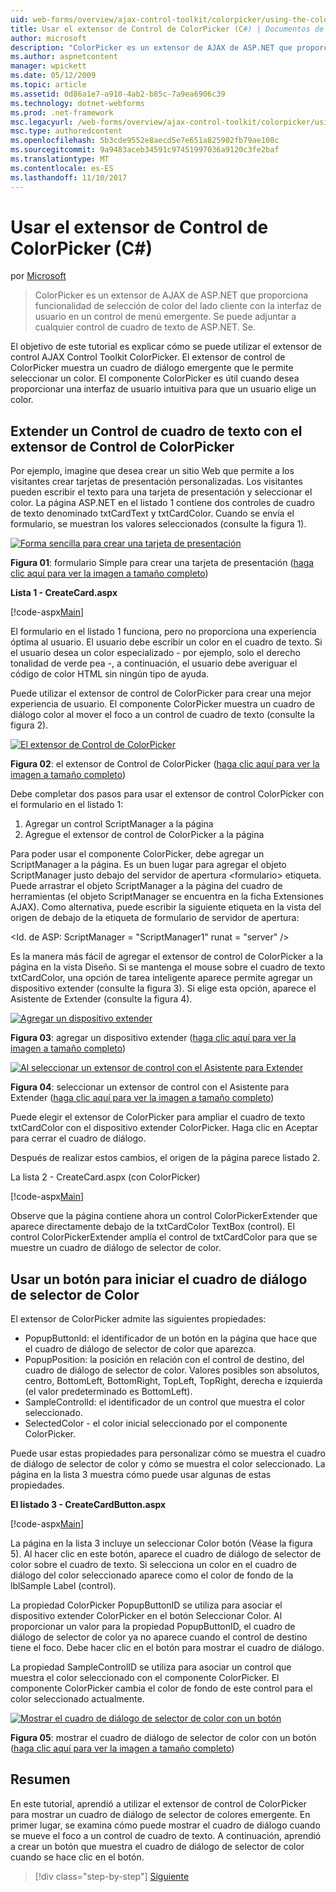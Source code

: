 ```yaml
---
uid: web-forms/overview/ajax-control-toolkit/colorpicker/using-the-colorpicker-control-extender-cs
title: Usar el extensor de Control de ColorPicker (C#) | Documentos de Microsoft
author: microsoft
description: "ColorPicker es un extensor de AJAX de ASP.NET que proporciona funcionalidad de selección de color del lado cliente con la interfaz de usuario en un control de menú emergente. Se puede adjuntar a cualquier ASP.NET..."
ms.author: aspnetcontent
manager: wpickett
ms.date: 05/12/2009
ms.topic: article
ms.assetid: 0d86a1e7-a910-4ab2-b85c-7a9ea6906c39
ms.technology: dotnet-webforms
ms.prod: .net-framework
msc.legacyurl: /web-forms/overview/ajax-control-toolkit/colorpicker/using-the-colorpicker-control-extender-cs
msc.type: authoredcontent
ms.openlocfilehash: 5b3cde9552e8aecd5e7e651a825902fb79ae108c
ms.sourcegitcommit: 9a9483aceb34591c97451997036a9120c3fe2baf
ms.translationtype: MT
ms.contentlocale: es-ES
ms.lasthandoff: 11/10/2017
---
```

<a name="using-the-colorpicker-control-extender-c"></a>Usar el extensor de Control de ColorPicker (C#)
====================
por [Microsoft](https://github.com/microsoft)

> ColorPicker es un extensor de AJAX de ASP.NET que proporciona funcionalidad de selección de color del lado cliente con la interfaz de usuario en un control de menú emergente. Se puede adjuntar a cualquier control de cuadro de texto de ASP.NET. Se.


El objetivo de este tutorial es explicar cómo se puede utilizar el extensor de control AJAX Control Toolkit ColorPicker. El extensor de control de ColorPicker muestra un cuadro de diálogo emergente que le permite seleccionar un color. El componente ColorPicker es útil cuando desea proporcionar una interfaz de usuario intuitiva para que un usuario elige un color.

## <a name="extending-a-textbox-control-with-the-colorpicker-control-extender"></a>Extender un Control de cuadro de texto con el extensor de Control de ColorPicker

Por ejemplo, imagine que desea crear un sitio Web que permite a los visitantes crear tarjetas de presentación personalizadas. Los visitantes pueden escribir el texto para una tarjeta de presentación y seleccionar el color. La página ASP.NET en el listado 1 contiene dos controles de cuadro de texto denominado txtCardText y txtCardColor. Cuando se envía el formulario, se muestran los valores seleccionados (consulte la figura 1).


[![Forma sencilla para crear una tarjeta de presentación](using-the-colorpicker-control-extender-cs/_static/image1.jpg)](using-the-colorpicker-control-extender-cs/_static/image1.png)

**Figura 01**: formulario Simple para crear una tarjeta de presentación ([haga clic aquí para ver la imagen a tamaño completo](using-the-colorpicker-control-extender-cs/_static/image2.png))


**Lista 1 - CreateCard.aspx**

[!code-aspx[Main](using-the-colorpicker-control-extender-cs/samples/sample1.aspx)]

El formulario en el listado 1 funciona, pero no proporciona una experiencia óptima al usuario. El usuario debe escribir un color en el cuadro de texto. Si el usuario desea un color especializado - por ejemplo, solo el derecho tonalidad de verde pea -, a continuación, el usuario debe averiguar el código de color HTML sin ningún tipo de ayuda.

Puede utilizar el extensor de control de ColorPicker para crear una mejor experiencia de usuario. El componente ColorPicker muestra un cuadro de diálogo color al mover el foco a un control de cuadro de texto (consulte la figura 2).


[![El extensor de Control de ColorPicker](using-the-colorpicker-control-extender-cs/_static/image2.jpg)](using-the-colorpicker-control-extender-cs/_static/image3.png)

**Figura 02**: el extensor de Control de ColorPicker ([haga clic aquí para ver la imagen a tamaño completo](using-the-colorpicker-control-extender-cs/_static/image4.png))


Debe completar dos pasos para usar el extensor de control ColorPicker con el formulario en el listado 1:

1. Agregar un control ScriptManager a la página
2. Agregue el extensor de control de ColorPicker a la página

Para poder usar el componente ColorPicker, debe agregar un ScriptManager a la página. Es un buen lugar para agregar el objeto ScriptManager justo debajo del servidor de apertura &lt;formulario&gt; etiqueta. Puede arrastrar el objeto ScriptManager a la página del cuadro de herramientas (el objeto ScriptManager se encuentra en la ficha Extensiones AJAX). Como alternativa, puede escribir la siguiente etiqueta en la vista del origen de debajo de la etiqueta de formulario de servidor de apertura:

&lt;Id. de ASP: ScriptManager = "ScriptManager1" runat = "server" /&gt;

Es la manera más fácil de agregar el extensor de control de ColorPicker a la página en la vista Diseño. Si se mantenga el mouse sobre el cuadro de texto txtCardColor, una opción de tarea inteligente aparece permite agregar un dispositivo extender (consulte la figura 3). Si elige esta opción, aparece el Asistente de Extender (consulte la figura 4).


[![Agregar un dispositivo extender](using-the-colorpicker-control-extender-cs/_static/image3.jpg)](using-the-colorpicker-control-extender-cs/_static/image5.png)

**Figura 03**: agregar un dispositivo extender ([haga clic aquí para ver la imagen a tamaño completo](using-the-colorpicker-control-extender-cs/_static/image6.png))


[![Al seleccionar un extensor de control con el Asistente para Extender](using-the-colorpicker-control-extender-cs/_static/image4.jpg)](using-the-colorpicker-control-extender-cs/_static/image7.png)

**Figura 04**: seleccionar un extensor de control con el Asistente para Extender ([haga clic aquí para ver la imagen a tamaño completo](using-the-colorpicker-control-extender-cs/_static/image8.png))


Puede elegir el extensor de ColorPicker para ampliar el cuadro de texto txtCardColor con el dispositivo extender ColorPicker. Haga clic en Aceptar para cerrar el cuadro de diálogo.

Después de realizar estos cambios, el origen de la página parece listado 2.

La lista 2 - CreateCard.aspx (con ColorPicker)

[!code-aspx[Main](using-the-colorpicker-control-extender-cs/samples/sample2.aspx)]

Observe que la página contiene ahora un control ColorPickerExtender que aparece directamente debajo de la txtCardColor TextBox (control). El control ColorPickerExtender amplía el control de txtCardColor para que se muestre un cuadro de diálogo de selector de color.

## <a name="using-a-button-to-launch-the-color-picker-dialog"></a>Usar un botón para iniciar el cuadro de diálogo de selector de Color

El extensor de ColorPicker admite las siguientes propiedades:

- PopupButtonId: el identificador de un botón en la página que hace que el cuadro de diálogo de selector de color que aparezca.
- PopupPosition: la posición en relación con el control de destino, del cuadro de diálogo de selector de color. Valores posibles son absolutos, centro, BottomLeft, BottomRight, TopLeft, TopRight, derecha e izquierda (el valor predeterminado es BottomLeft).
- SampleControlId: el identificador de un control que muestra el color seleccionado.
- SelectedColor - el color inicial seleccionado por el componente ColorPicker.

Puede usar estas propiedades para personalizar cómo se muestra el cuadro de diálogo de selector de color y cómo se muestra el color seleccionado. La página en la lista 3 muestra cómo puede usar algunas de estas propiedades.

**El listado 3 - CreateCardButton.aspx**

[!code-aspx[Main](using-the-colorpicker-control-extender-cs/samples/sample3.aspx)]

La página en la lista 3 incluye un seleccionar Color botón (Véase la figura 5). Al hacer clic en este botón, aparece el cuadro de diálogo de selector de color sobre el cuadro de texto. Si selecciona un color en el cuadro de diálogo del color seleccionado aparece como el color de fondo de la lblSample Label (control).

La propiedad ColorPicker PopupButtonID se utiliza para asociar el dispositivo extender ColorPicker en el botón Seleccionar Color. Al proporcionar un valor para la propiedad PopupButtonID, el cuadro de diálogo de selector de color ya no aparece cuando el control de destino tiene el foco. Debe hacer clic en el botón para mostrar el cuadro de diálogo.

La propiedad SampleControlID se utiliza para asociar un control que muestra el color seleccionado con el componente ColorPicker. El componente ColorPicker cambia el color de fondo de este control para el color seleccionado actualmente.


[![Mostrar el cuadro de diálogo de selector de color con un botón](using-the-colorpicker-control-extender-cs/_static/image5.jpg)](using-the-colorpicker-control-extender-cs/_static/image9.png)

**Figura 05**: mostrar el cuadro de diálogo de selector de color con un botón ([haga clic aquí para ver la imagen a tamaño completo](using-the-colorpicker-control-extender-cs/_static/image10.png))


## <a name="summary"></a>Resumen

En este tutorial, aprendió a utilizar el extensor de control de ColorPicker para mostrar un cuadro de diálogo de selector de colores emergente. En primer lugar, se examina cómo puede mostrar el cuadro de diálogo cuando se mueve el foco a un control de cuadro de texto. A continuación, aprendió a crear un botón que muestra el cuadro de diálogo de selector de color cuando se hace clic en el botón.

>[!div class="step-by-step"]
[Siguiente](using-the-colorpicker-control-extender-vb.md)
